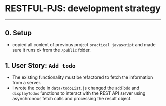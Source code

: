 # RESTFUL-PJS: development strategy

---

## 0. Setup

- copied all content of previous project `practical javascript` and made sure it runs ok from the `/public` folder.

## 1. User Story: `Add todo`

- The existing functionality must be refactored to fetch the information from a server.
- I wrote the code in `data/todoList.js` changed the `addTodo` and `displayTodos` functions to interact with the REST API server using asynchronous fetch calls and processing the result object.